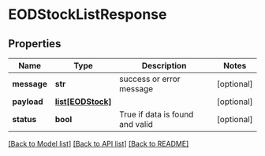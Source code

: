 # EODStockListResponse

## Properties
Name | Type | Description | Notes
------------ | ------------- | ------------- | -------------
**message** | **str** | success or error message | [optional] 
**payload** | [**list[EODStock]**](EODStock.md) |  | [optional] 
**status** | **bool** | True if data is found and valid | [optional] 

[[Back to Model list]](../README.md#documentation-for-models) [[Back to API list]](../README.md#documentation-for-api-endpoints) [[Back to README]](../README.md)


